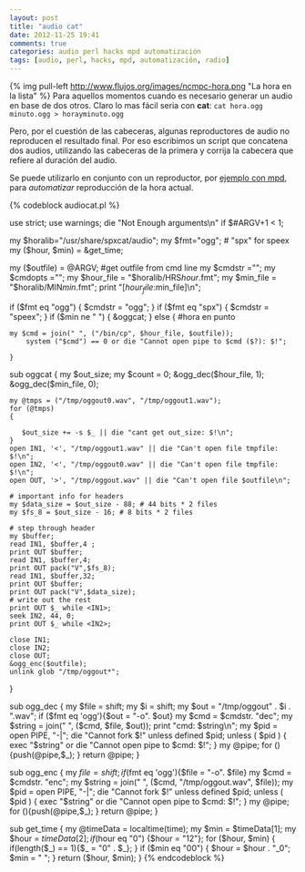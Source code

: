 ```yaml
---
layout: post
title: "audio cat"
date: 2012-11-25 19:41
comments: true
categories: audio perl hacks mpd automatización
tags: [audio, perl, hacks, mpd, automatización, radio]
---
```


{% img pull-left http://www.flujos.org/images/ncmpc-hora.png "La hora en la lista" %}
Para aquellos momentos cuando es necesario generar un audio en base de dos otros. Claro lo mas fácil seria con **cat**: ```cat hora.ogg minuto.ogg > horayminuto.ogg```

Pero, por el cuestión de las cabeceras, algunas reproductores de audio no reproducen el resultado final. Por eso escribimos un script que concatena dos audios, utilizando las cabeceras de la primera y corrija la cabecera que refiere al duración del audio.
<!-- more -->

Se puede utilizarlo en conjunto con un reproductor, por [ejemplo con mpd](http://www.flujos.org/blog/Locucion_de_hora-mpdcron/ "Con MPD"), para *automatizar* reproducción de la hora actual.


{% codeblock audiocat.pl %}

use strict;
use warnings;
die "Not Enough arguments\n" if $#ARGV+1 < 1;

my $horalib="/usr/share/spxcat/audio";
my $fmt="ogg"; # "spx" for speex
my ($hour, $min) = &get_time;

my ($outfile) = @ARGV; #get outfile from cmd line
my $cmdstr ="";
my $cmdopts ="";
my $hour_file = "$horalib/HRS$hour.$fmt";
my $min_file = "$horalib/MIN$min.$fmt";
print "[$hour_file:$min_file]\n";

if ($fmt eq "ogg") {
    $cmdstr = "ogg";
}
if ($fmt eq "spx") {
    $cmdstr = "speex";
}
if ($min ne " ")
    {
        &oggcat;
    } else { #hora en punto

    my $cmd = join(" ", ("/bin/cp", $hour_file, $outfile));
        system ("$cmd") == 0 or die "Cannot open pipe to $cmd ($?): $!";

    }

sub oggcat {
    my $out_size;
    my $count = 0;
    &ogg_dec($hour_file, 1);
    &ogg_dec($min_file, 0);

    my @tmps = ("/tmp/oggout0.wav", "/tmp/oggout1.wav");
    for (@tmps)
    {

       $out_size += -s $_ || die "cant get out_size: $!\n";
    }
    open IN1, '<', "/tmp/oggout1.wav" || die "Can't open file tmpfile: $!\n";
    open IN2, '<', "/tmp/oggout0.wav" || die "Can't open file tmpfile: $!\n";
    open OUT, '>', "/tmp/oggout.wav" || die "Can't open file $outfile\n";

    # important info for headers
    my $data_size = $out_size - 88; # 44 bits * 2 files
    my $fs_8 = $out_size - 16; # 8 bits * 2 files

    # step through header
    my $buffer;
    read IN1, $buffer,4 ;
    print OUT $buffer;
    read IN1, $buffer,4;
    print OUT pack("V",$fs_8);
    read IN1, $buffer,32;
    print OUT $buffer;
    print OUT pack("V",$data_size);
    # write out the rest
    print OUT $_ while <IN1>;
    seek IN2, 44, 0;
    print OUT $_ while <IN2>;

    close IN1;
    close IN2;
    close OUT;
    &ogg_enc($outfile);
    unlink glob "/tmp/oggout*";
}

sub ogg_dec {
    my $file = shift;
    my $i = shift;
    my $out = "/tmp/oggout" . $i . ".wav";
    if ($fmt eq 'ogg'){$out = "-o". $out}
    my $cmd = $cmdstr. "dec";
    my $string = join(" ", ($cmd, $file, $out));
    print "cmd: $string\n";
    my $pid = open PIPE, "-|";
    die "Cannot fork $!" unless defined $pid;
    unless ( $pid ) {
        exec "$string" or die "Cannot open pipe to $cmd: $!";
    }
    my @pipe;
    for (<PIPE>){push(@pipe,$_); }
    return @pipe;
}

sub ogg_enc {
    my $file = shift;
    if ($fmt eq 'ogg'){$file = "-o". $file}
    my $cmd = $cmdstr. "enc";
    my $string = join(" ", ($cmd, "/tmp/oggout.wav", $file));
    my $pid = open PIPE, "-|";
    die "Cannot fork $!" unless defined $pid;
    unless ( $pid ) {
        exec "$string" or die "Cannot open pipe to $cmd: $!";
    }
    my @pipe;
    for (<PIPE>){push(@pipe,$_); }
    return @pipe;
}

sub get_time
{
    my @timeData = localtime(time);
    my $min = $timeData[1];
    my $hour = $timeData[2];
    if($hour eq "0") {$hour = "12"};
    for ($hour, $min) {
       if(length($_) == 1){$_ = "0" . $_};
    }
    if ($min eq "00")
    {
        $hour = $hour . "_0";
        $min = " ";
    }
    return ($hour, $min);
}
{% endcodeblock %}
